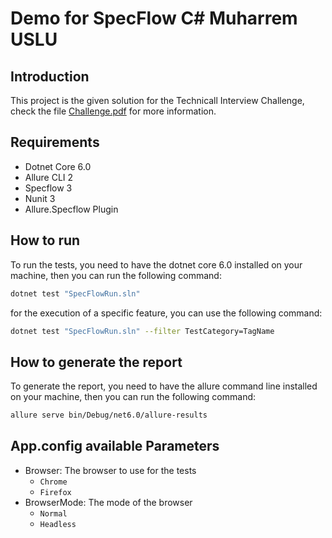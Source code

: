 # Demo for SpecFlow C# Muharrem USLU

## Introduction

This project is the given solution for the Technicall Interview Challenge, check the 
file [Challenge.pdf](Challenge.pdf "Challenge.pdf") for more information.

## Requirements

- Dotnet Core 6.0
- Allure CLI 2
- Specflow 3
- Nunit 3
- Allure.Specflow Plugin

## How to run

To run the tests, you need to have the dotnet core 6.0 installed on your machine, 
then you can run the following command:

```bash
dotnet test "SpecFlowRun.sln"
```

for the execution of a specific feature, you can use the following command:

```bash
dotnet test "SpecFlowRun.sln" --filter TestCategory=TagName
```

## How to generate the report

To generate the report, you need to have the allure command line installed on your machine, 
then you can run the following command:

```bash
allure serve bin/Debug/net6.0/allure-results
```

## App.config available Parameters

- Browser: The browser to use for the tests
  - `Chrome`
  - `Firefox`
- BrowserMode: The mode of the browser
  - `Normal`
  - `Headless`



